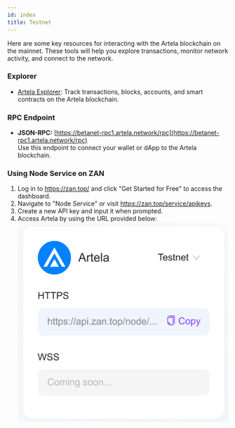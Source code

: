 ```yaml
---
id: index
title: Testnet
---
```


Here are some key resources for interacting with the Artela blockchain on the mainnet. These tools will help you explore transactions, monitor network activity, and connect to the network.

### Explorer

- [Artela Explorer](https://betanet-scan.artela.network/): Track transactions, blocks, accounts, and smart contracts on the Artela blockchain.


### RPC Endpoint

- **JSON-RPC:** [https://betanet-rpc1.artela.network/rpc](https://betanet-rpc1.artela.network/rpc)  
  Use this endpoint to connect your wallet or dApp to the Artela blockchain.

### Using Node Service on ZAN

1. Log in to https://zan.top/ and click "Get Started for Free" to access the dashboard.
2. Navigate to "Node Service" or visit https://zan.top/service/apikeys.
3. Create a new API key and input it when prompted.
4. Access Artela by using the URL provided below:
![fifty_p](../img/zan-node.png)
